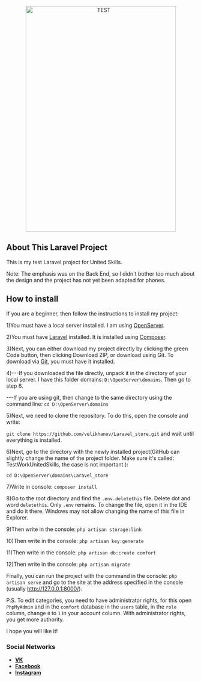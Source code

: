 <p align="center"><p align="center"><a href='https://svgshare.com/s/TKW' ><img src='https://svgshare.com/i/TKW.svg' title='TEST' width="400" height="600"></a></p></p>

## About This Laravel Project

This is my test Laravel project for United Skills.

Note: The emphasis was on the Back End, so I didn't bother too much about the design and the project has not yet been adapted for phones.

## How to install

If you are a beginner, then follow the instructions to install my project:

1)You must have a local server installed. I am using [OpenServer](https://ospanel.io/download/).

2)You must have [Laravel](https://laravel.com/docs/8.x) installed. It is installed using [Composer](https://getcomposer.org/).

3)Next, you can either download my project directly by clicking the green Code button, then clicking Download ZIP, or download using Git. To download via [Git](https://git-scm.com/), you must have it installed.

4)---If you downloaded the file directly, unpack it in the directory of your local server. I have this folder domains:
    `D:\OpenServer\domains`. Then go to step 6.

   ---If you are using git, then change to the same directory using the command line:
     `cd D:\OpenServer\domains`

5)Next, we need to clone the repository. To do this, open the console and write:

`git clone https://github.com/velikhanov/Laravel_store.git` and wait until everything is installed.

6)Next, go to the directory with the newly installed project(GitHub can slightly change the name of the project folder. Make sure it's called: TestWorkUnitedSkills, the case is not important.):

 `cd D:\OpenServer\domains\Laravel_store`

7)Write in console:
`composer install`

8)Go to the root directory and find the `.env.deletethis` file. Delete dot and word `deletethis`. Only `.env` remains. To change the file, open it in the IDE and do it there. Windows may not allow changing the name of this file in Explorer.

9)Then write in the console:
`php artisan storage:link`

10)Then write in the console:
`php artisan key:generate`

11)Then write in the console:
`php artisan db:create comfort`

12)Then write in the console:
`php artisan migrate`

Finally, you can run the project with the command in the console: `php artisan serve` and go to the site at the address specified in the console (usually http://127.0.0.1:8000/).

P.S. To edit categories, you need to have administrator rights, for this open `PhpMyAdmin` and in the `comfort` database in the `users` table, in the `role` column, change `0` to `1` in your account column. With administrator rights, you get more authority.




I hope you will like it!

### Social Networks

- **[VK](https://vk.com/velikhanov99)**
- **[Facebook](https://www.facebook.com/velikhanov99)**
- **[Instagram](https://www.instagram.com/velihanov99/)**
